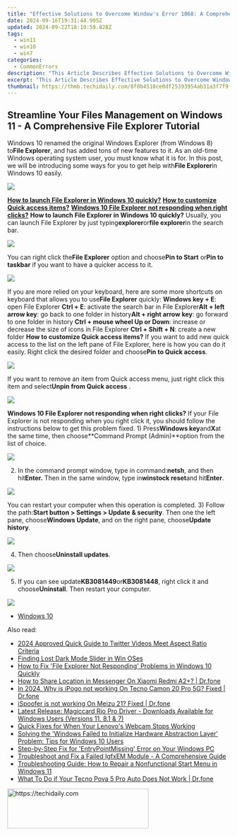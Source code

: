```yaml
---
title: "Effective Solutions to Overcome Window's Error 1068: A Comprehensive Tutorial"
date: 2024-09-16T19:31:44.995Z
updated: 2024-09-22T18:19:59.828Z
tags:
  - win11
  - win10
  - win7
categories:
  - CommonErrors
description: "This Article Describes Effective Solutions to Overcome Window's Error 1068: A Comprehensive Tutorial"
excerpt: "This Article Describes Effective Solutions to Overcome Window's Error 1068: A Comprehensive Tutorial"
thumbnail: https://thmb.techidaily.com/8f0b4518ce0df25393954ab31a3f7f9f5a628c2c9b34d40260095f1057a6321d.jpg
---
```


## Streamline Your Files Management on Windows 11 - A Comprehensive File Explorer Tutorial

Windows 10 renamed the original Windows Explorer (from Windows 8) to**File Explorer**, and has added tons of new features to it. As an old-time Windows operating system user, you must know what it is for. In this post, we will be introducing some ways for you to get help with**File Explorer**in Windows 10 easily.

![](https://images.drivereasy.com/wp-content/uploads/2016/12/file-explorer-in-window-s10.jpg)

[**How to launch File Explorer in Windows 10 quickly?**](https://tools.techidaily.com/drivereasy/download/) [**How to customize Quick access items?**](https://tools.techidaily.com/drivereasy/download/) [**Windows 10 File Explorer not responding when right clicks?**](https://tools.techidaily.com/drivereasy/download/)   **How to launch File Explorer in Windows 10 quickly?** Usually, you can launch File Explorer by just typing**explorer**or**file explorer**in the search bar.

![](https://images.drivereasy.com/wp-content/uploads/2016/12/img_584913472d50a-600x522.jpg)

 You can right click the**File Explorer** option and choose**Pin to Start** or**Pin to taskbar** if you want to have a quicker access to it.

![](https://images.drivereasy.com/wp-content/uploads/2016/12/img_584913edbf2bf.jpg)

 If you are more relied on your keyboard, here are some more shortcuts on keyboard that allows you to use**File Explorer** quickly: **Windows key + E**: open File Explorer **Ctrl + E**: activate the search bar in File Explorer**Alt + left arrow key**: go back to one folder in history**Alt + right arrow key**: go forward to one folder in history **Ctrl + mouse wheel Up or Down**: increase or decrease the size of icons in File Explorer **Ctrl + Shift + N**: create a new folder   **How to customize Quick access items?** If you want to add new quick access to the list on the left pane of File Explorer, here is how you can do it easily. Right click the desired folder and choose**Pin to Quick access**.

![](https://images.drivereasy.com/wp-content/uploads/2016/12/pin-to-quick-access.jpg)

 If you want to remove an item from Quick access menu, just right click this item and select**Unpin from Quick access** .

![](https://images.drivereasy.com/wp-content/uploads/2016/12/unpin-from-quick-access.jpg)

 **Windows 10 File Explorer not responding when right clicks?** If your File Explorer is not responding when you right click it, you should follow the instructions below to get this problem fixed. 1) Press**Windows key**and**X**at the same time, then choose**Command Prompt (Admin)**option from the list of choice.

![](https://images.drivereasy.com/wp-content/uploads/2016/12/img_58491b710eb2d.png)

2) In the command prompt window, type in command:**netsh**, and then hit**Enter.** Then in the same window, type in**winstock reset**and hit**Enter**.

![](https://images.drivereasy.com/wp-content/uploads/2016/12/img_58491c14e6750.jpg)

You can restart your computer when this operation is completed. 3) Follow the path:**Start button > Settings > Update & security**. Then one the left pane, choose**Windows Update**, and on the right pane, choose**Update history**.

![](https://images.drivereasy.com/wp-content/uploads/2016/12/img_58491d95611c0-600x476.jpg)

4) Then choose**Uninstall updates**.

![](https://images.drivereasy.com/wp-content/uploads/2016/12/img_58491d7901b10-600x462.jpg)

5) If you can see update**KB3081449**or**KB3081448**, right click it and choose**Uninstall**. Then restart your computer.

![](https://images.drivereasy.com/wp-content/uploads/2016/12/img_58491df2251f5-600x330.jpg)

* [Windows 10](https://tools.techidaily.com/drivereasy/download/)

<ins class="adsbygoogle"
     style="display:block"
     data-ad-format="autorelaxed"
     data-ad-client="ca-pub-7571918770474297"
     data-ad-slot="1223367746"></ins>

<ins class="adsbygoogle"
     style="display:block"
     data-ad-client="ca-pub-7571918770474297"
     data-ad-slot="8358498916"
     data-ad-format="auto"
     data-full-width-responsive="true"></ins>

<span class="atpl-alsoreadstyle">Also read:</span>
<div><ul>
<li><a href="https://twitter-videos.techidaily.com/2024-approved-quick-guide-to-twitter-videos-meet-aspect-ratio-criteria/"><u>2024 Approved Quick Guide to Twitter Videos Meet Aspect Ratio Criteria</u></a></li>
<li><a href="https://win-howtos.techidaily.com/finding-lost-dark-mode-slider-in-win-oses/"><u>Finding Lost Dark Mode Slider in Win OSes</u></a></li>
<li><a href="https://win-howtos.techidaily.com/how-to-fix-file-explorer-not-responding-problems-in-windows-10-quickly/"><u>How to Fix 'File Explorer Not Responding' Problems in Windows 10 Quickly</u></a></li>
<li><a href="https://fake-location.techidaily.com/how-to-share-location-in-messenger-on-xiaomi-redmi-a2plus-drfone-by-drfone-virtual-android/"><u>How to Share Location in Messenger On Xiaomi Redmi A2+? | Dr.fone</u></a></li>
<li><a href="https://android-pokemon-go.techidaily.com/in-2024-why-is-ipogo-not-working-on-tecno-camon-20-pro-5g-fixed-drfone-by-drfone-virtual-android/"><u>In 2024, Why is iPogo not working On Tecno Camon 20 Pro 5G? Fixed | Dr.fone</u></a></li>
<li><a href="https://fake-location.techidaily.com/ispoofer-is-not-working-on-meizu-21-fixed-drfone-by-drfone-virtual-android/"><u>iSpoofer is not working On Meizu 21? Fixed | Dr.fone</u></a></li>
<li><a href="https://hardware-updates.techidaily.com/latest-release-magiccard-rio-pro-driver-downloads-available-for-windows-users-versions-11-81-and-7/"><u>Latest Release: Magiccard Rio Pro Driver - Downloads Available for Windows Users (Versions 11, 8.1 & 7)</u></a></li>
<li><a href="https://win-howtos.techidaily.com/quick-fixes-for-when-your-lenovos-webcam-stops-working/"><u>Quick Fixes for When Your Lenovo's Webcam Stops Working</u></a></li>
<li><a href="https://blue-screen-error.techidaily.com/solving-the-windows-failed-to-initialize-hardware-abstraction-layer-problem-tips-for-windows-10-users/"><u>Solving the 'Windows Failed to Initialize Hardware Abstraction Layer' Problem: Tips for Windows 10 Users</u></a></li>
<li><a href="https://win-howtos.techidaily.com/step-by-step-fix-for-entrypointmissing-error-on-your-windows-pc/"><u>Step-by-Step Fix for 'EntryPointMissing' Error on Your Windows PC</u></a></li>
<li><a href="https://win-howtos.techidaily.com/troubleshoot-and-fix-a-failed-igfxem-module-a-comprehensive-guide/"><u>Troubleshoot and Fix a Failed IgfxEM Module - A Comprehensive Guide</u></a></li>
<li><a href="https://win-howtos.techidaily.com/troubleshooting-guide-how-to-repair-a-nonfunctional-start-menu-in-windows-11/"><u>Troubleshooting Guide: How to Repair a Nonfunctional Start Menu in Windows 11</u></a></li>
<li><a href="https://howto.techidaily.com/what-to-do-if-your-tecno-pova-5-pro-auto-does-not-work-drfone-by-drfone-fix-android-problems-fix-android-problems/"><u>What To Do if Your Tecno Pova 5 Pro Auto Does Not Work | Dr.fone</u></a></li>
</ul></div>

<!-- affiliate ads begin -->
<a href="https://aligracehair.sjv.io/c/5597632/2135401/19272" target="_top" id="2135401">
  <img src="//a.impactradius-go.com/display-ad/19272-2135401" border="0" alt="https://techidaily.com" width="320" height="90"/>
</a>
<img height="0" width="0" src="https://aligracehair.sjv.io/i/5597632/2135401/19272" style="position:absolute;visibility:hidden;" border="0" />
<!-- affiliate ads end -->

